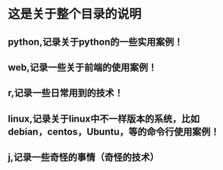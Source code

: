 # 这是关于整个目录的说明
## python,记录关于python的一些实用案例！
## web,记录一些关于前端的使用案例！
## r,记录一些日常用到的技术！
## linux,记录关于linux中不一样版本的系统，比如debian，centos，Ubuntu，等的命令行使用案例！
## j,记录一些奇怪的事情（奇怪的技术）

